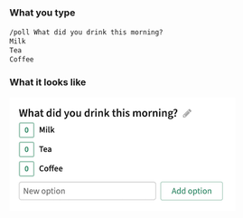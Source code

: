 ### What you type

```
/poll What did you drink this morning?
Milk
Tea
Coffee
```

### What it looks like

![Markdown polls](/static/images/help/markdown-polls.png)
